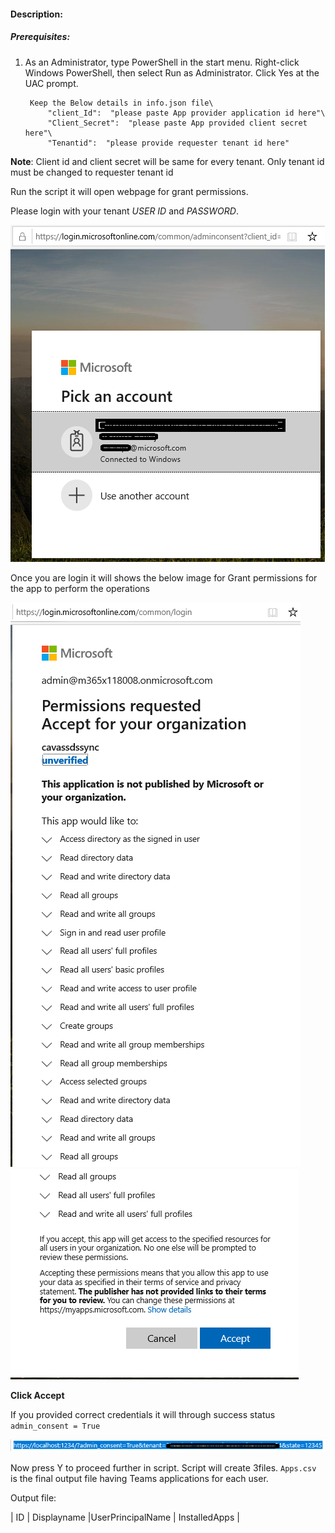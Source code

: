 #### Description:
##### Prerequisites:
1. As an Administrator, type PowerShell in the start menu. Right-click Windows PowerShell, then select Run as Administrator.
Click Yes at the UAC prompt.

        Keep the Below details in info.json file\
            "client_Id":  "please paste App provider application id here"\
            "Client_Secret":  "please paste App provided client secret here"\
            "Tenantid":  "please provide requester tenant id here"

**Note**: Client id and client secret will be same for every tenant. Only tenant id must be changed to requester tenant id

Run the script it will open webpage for grant permissions.

Please login with your tenant _USER ID_ and _PASSWORD_.

![Signin](https://github.com/Geetha63/MS-Teams-Scripts/blob/master/Images/Siginin.png)


Once you are login it will shows the below image for Grant permissions for the app to perform the operations

![GrantPermission](https://github.com/Geetha63/MS-Teams-Scripts/blob/master/Images/GrantPermissions.png)
![GrantPermission](https://github.com/Geetha63/MS-Teams-Scripts/blob/master/Images/GrantPermissions2.png)

**Click Accept**

If you provided correct credentials it will through success status `admin_consent = True`

![Admin Consent](https://github.com/Geetha63/MS-Teams-Scripts/blob/master/Images/AdminConsent.png)

Now press Y to proceed further in script.
Script will create 3files. 
`Apps.csv` is the final output file having Teams applications for each user.

Output file:

| ID | Displayname |UserPrincipalName | InstalledApps |




